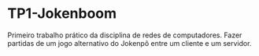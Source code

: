 # TP1-Jokenboom
Primeiro trabalho prático da disciplina de redes de computadores. Fazer partidas de um jogo alternativo do Jokenpô entre um cliente e um servidor.
